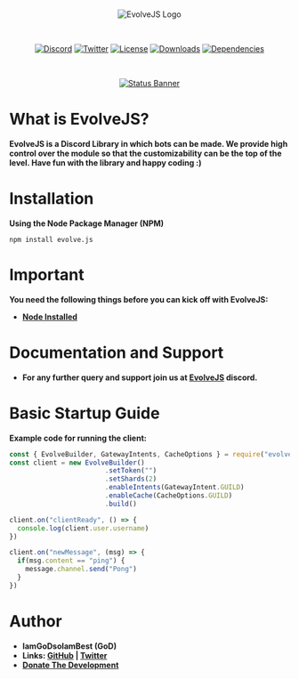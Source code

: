 <div align="center">
  <br />
  <p>
   <img src="https://cdn.discordapp.com/attachments/712948948343455856/734829166821900438/EvolveJS.png" alt="EvolveJS Logo" />
  </p>
  <br />
  <p>
<a href="https://discord.gg/9bnpjqY"><img src="https://discordapp.com/api/guilds/714874374070599720/widget.png?style=shield" alt="Discord" /></a>
    <a href="https://twitter.com/ABlazify"><img src="https://img.shields.io/twitter/follow/ABlazify?label=Follow&style=social" alt="Twitter" /></a>
    <a href="https://github.com/EvolveJS/EvolveJS/blob/master/LICENSE"><img src="https://img.shields.io/npm/l/evolvejs/evolve.js" alt="License" /></a>
    <a href="https://npmjs.com/package/evolvejs/evolve.js"><img src="https://img.shields.io/npm/dt/evolvejs/evolve.js" alt="Downloads" /></a>
    <a href="https://david-dm.org/evolvejs/evolve.js"><img src="https://img.shields.io/david/evolvejs/evolve.js" alt="Dependencies" /></a>
  </p>
  <br />
  <p>
    <a href="https://nodei.co/npm/EvolveJS/"><img src="https://nodei.co/npm/EvolveJS.png?downloads=true&stars=true" alt="Status Banner"></a>
  </p>
</div>



# What is EvolveJS?
**EvolveJS is a Discord Library in which bots can be made. We provide high control over the module so that the customizability can be the top of the level.
Have fun with the library and happy coding :)**

# Installation

**Using the Node Package Manager (NPM)**

```shell script
npm install evolve.js
```

# Important

**You need the following things before you can kick off with EvolveJS:**

- [**Node Installed**](https://www.nodejs.org)


# Documentation and Support

- **For any further query and support join us at [EvolveJS](https://discord.gg/9bnpjqY) discord.**

# Basic Startup Guide

**Example code for running the client:**

```js
const { EvolveBuilder, GatewayIntents, CacheOptions } = require("evolve.js")
const client = new EvolveBuilder()
                        .setToken("")
                        .setShards(2)
                        .enableIntents(GatewayIntent.GUILD)
                        .enableCache(CacheOptions.GUILD)
                        .build()

client.on("clientReady", () => {
  console.log(client.user.username)
})

client.on("newMessage", (msg) => {
  if(msg.content == "ping") {
    message.channel.send("Pong")
  }
})
```

# Author

- **IamGoDsoIamBest (GoD)**
- **Links: [GitHub](https://github.com/EvolveJS) | [Twitter](https://twitter.com/ABlazify)**
- [**Donate The Development**](https://paypal.me/roahgaming)